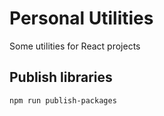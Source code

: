 # Personal Utilities

Some utilities for React projects

## Publish libraries

`npm run publish-packages`
